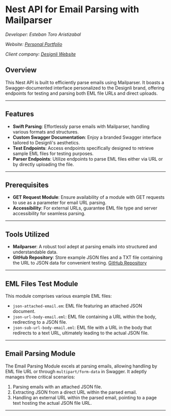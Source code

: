 # Nest API for Email Parsing with Mailparser

*Developer: Esteban Toro Aristizabal*

*Website: [Personal Portfolio](https://etoro-roan.vercel.app/)*

*Client company: [Designli Website](https://designli.co/)*




## Overview
This Nest API is built to efficiently parse emails using Mailparser. It boasts a Swagger-documented interface personalized to the Designli brand, offering endpoints for testing and parsing both EML file URLs and direct uploads.

---

## Features
- **Swift Parsing**: Effortlessly parse emails with Mailparser, handling various formats and structures.
- **Custom Swagger Documentation**: Enjoy a branded Swagger interface tailored to Designli's aesthetics.
- **Test Endpoints**: Access endpoints specifically designed to retrieve sample EML files for testing purposes.
- **Parser Endpoints**: Utilize endpoints to parse EML files either via URL or by directly uploading the file.

---

## Prerequisites
- **GET Request Module**: Ensure availability of a module with GET requests to use as a parameter for email URL parsing.
- **Accessibility**: For external URLs, guarantee EML file type and server accessibility for seamless parsing.

---

## Tools Utilized
- **Mailparser**: A robust tool adept at parsing emails into structured and understandable data.
- **GitHub Repository**: Store example JSON files and a TXT file containing the URL to JSON data for convenient testing. [GitHub Repository](https://github.com/softEsteban/testing-files/tree/main)

---

## EML Files Test Module
This module comprises various example EML files:
- `json-attached-email.em`: EML file featuring an attached JSON document.
- `json-url-body-email.eml`: EML file containing a URL within the body, redirecting to a JSON file.
- `json-sub-url-body-email.eml`: EML file with a URL in the body that redirects to a text URL, ultimately leading to the actual JSON file.

---

## Email Parsing Module
The Email Parsing Module excels at parsing emails, allowing handling by EML file URL or through `multipart/form-data` in Swagger. It adeptly manages three critical scenarios:
1) Parsing emails with an attached JSON file.
2) Extracting JSON from a direct URL within the parsed email.
3) Handling an external URL within the parsed email, pointing to a page text hosting the actual JSON file URL.

---
